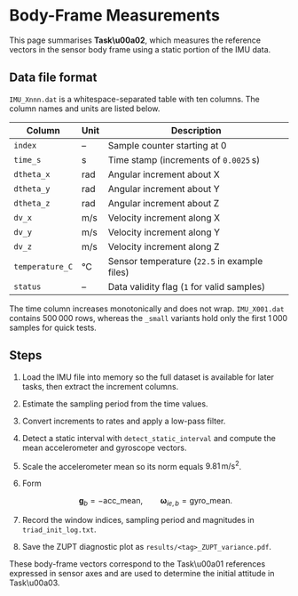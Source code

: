 # Body-Frame Measurements

This page summarises **Task\u00a02**, which measures the reference vectors in the sensor body frame using a static portion of the IMU data.

## Data file format

`IMU_Xnnn.dat` is a whitespace-separated table with ten columns.  The column
names and units are listed below.

| Column          | Unit | Description                                     |
|-----------------|-----|-------------------------------------------------|
| `index`         | –   | Sample counter starting at 0                    |
| `time_s`        | s   | Time stamp (increments of `0.0025` s)           |
| `dtheta_x`      | rad | Angular increment about X                       |
| `dtheta_y`      | rad | Angular increment about Y                       |
| `dtheta_z`      | rad | Angular increment about Z                       |
| `dv_x`          | m/s | Velocity increment along X                      |
| `dv_y`          | m/s | Velocity increment along Y                      |
| `dv_z`          | m/s | Velocity increment along Z                      |
| `temperature_C` | °C  | Sensor temperature (`22.5` in example files)    |
| `status`        | –   | Data validity flag (`1` for valid samples)      |

The time column increases monotonically and does not wrap. `IMU_X001.dat`
contains 500 000 rows, whereas the `_small` variants hold only the first
1 000 samples for quick tests.
## Steps

1.  Load the IMU file into memory so the full dataset is available for later
   tasks, then extract the increment columns.
2. Estimate the sampling period from the time values.
3. Convert increments to rates and apply a low-pass filter.
4. Detect a static interval with `detect_static_interval` and compute the mean accelerometer and gyroscope vectors.
5. Scale the accelerometer mean so its norm equals $9.81\,\mathrm{m/s^2}$.
6. Form

   $$
   \mathbf{g}_b = -\text{acc\_mean},\qquad
   \boldsymbol{\omega}_{ie,b} = \text{gyro\_mean}.
   $$
7. Record the window indices, sampling period and magnitudes in `triad_init_log.txt`.
8. Save the ZUPT diagnostic plot as `results/<tag>_ZUPT_variance.pdf`.

These body-frame vectors correspond to the Task\u00a01 references expressed in sensor axes and are used to determine the initial attitude in Task\u00a03.
